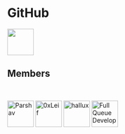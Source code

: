 #  GitHub

<a href="https://github.com/0xOpenBytes">
    <img src="https://avatars.githubusercontent.com/u/92551192?s=200&v=4" width="60">
</a>

<br/>

## Members

<br/>

<!-- members -->
<a href="https://github.com/parshav"><img src="https://github.com/parshav.png" width="60px" alt="Parshav" /></a>
<a href="https://github.com/0xLeif"><img src="https://github.com/0xLeif.png" width="60px" alt="0xLeif" /></a>
<a href="https://github.com/haIIux"><img src="https://github.com/haIIux.png" width="60px" alt="haIIux" /></a>
<a href="https://github.com/FullQueueDeveloper"><img src="https://github.com/FullQueueDeveloper.png" width="60px" alt="Full Queue Developer"/></a>
<!-- members -->
